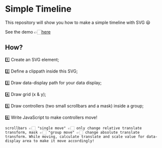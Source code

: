 # Simple Timeline
This repository will show you how to make a simple timeline with SVG 😃

See the demo 👉🏻[here](https://nagisa1993.github.io/SimpleTimeline.io/)

## How?
1️⃣ Create an SVG element;

2️⃣ Define a clippath inside this SVG;

3️⃣ Draw data-display path for your data display;

4️⃣ Draw grid (x & y);

5️⃣ Draw controllers (two small scrollbars and a mask) inside a group;

6️⃣ Write JavaScript to make controllers move! 
```
scrollbars 👉🏻 "single move" 👉🏻 only change relative translate transform, mask 👉🏻 "group move" 👉🏻 change absolute translate transform. While moving, calculate translate and scale value for data-display area to make it move accordingly!
```
